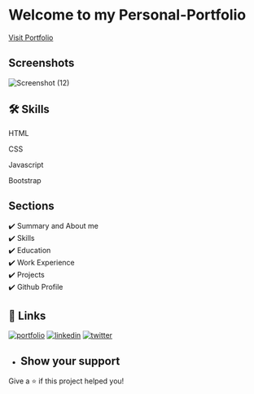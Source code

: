 
# Welcome to my Personal-Portfolio 
<a href="https://ishwarik117.github.io/ishwarikape/">Visit Portfolio</a>




## Screenshots

![Screenshot (12)](https://github.com/IshwariK117/Personal-Portfolio/assets/99877551/db5c747b-7bc9-451a-893f-814e6a765cdb)



## 🛠 Skills

HTML

CSS

Javascript

Bootstrap


## Sections
✔️ Summary and About me\
✔️ Skills\
✔️ Education\
✔️ Work Experience\
✔️ Projects\
✔️ Github Profile


## 🔗 Links
[![portfolio](https://img.shields.io/badge/my_portfolio-000?style=for-the-badge&logo=ko-fi&logoColor=white)](https://ishwarik117.github.io/Personal-Portfolio//)
[![linkedin](https://img.shields.io/badge/linkedin-0A66C2?style=for-the-badge&logo=linkedin&logoColor=white)](AQHTT8sb35rXbwAAAYtD2NYwDbOQWYllkQchsw5gU2Nub2OLpG07ah8yHegtuZtsTmqWhm8XDsIoADygky5GXDCn86I4jnrJPRWlPRdHqsIuUZjY7h0BLZUx6ZxpxAMED7534YU)
[![twitter](https://img.shields.io/badge/twitter-1DA1F2?style=for-the-badge&logo=twitter&logoColor=white)](https://twitter.com/)


- ## Show your support
Give a ⭐️ if this project helped you!
